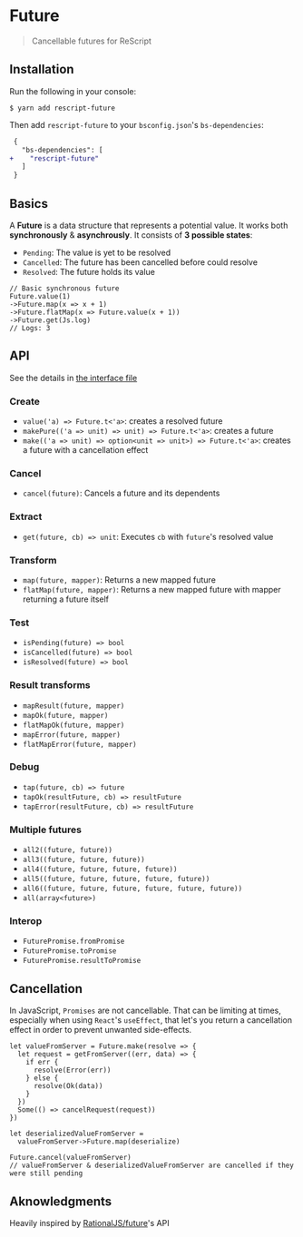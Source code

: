 # Future

> Cancellable futures for ReScript

## Installation

Run the following in your console:

```console
$ yarn add rescript-future
```

Then add `rescript-future` to your `bsconfig.json`'s `bs-dependencies`:

```diff
 {
   "bs-dependencies": [
+    "rescript-future"
   ]
 }
```

## Basics

A **Future** is a data structure that represents a potential value. It works both **synchronously** & **asynchrously**. It consists of **3 possible states**:

- `Pending`: The value is yet to be resolved
- `Cancelled`: The future has been cancelled before could resolve
- `Resolved`: The future holds its value

```reason
// Basic synchronous future
Future.value(1)
->Future.map(x => x + 1)
->Future.flatMap(x => Future.value(x + 1))
->Future.get(Js.log)
// Logs: 3
```

## API

See the details in [the interface file](./src/Future.resi)

### Create

- `value('a) => Future.t<'a>`: creates a resolved future
- `makePure(('a => unit) => unit) => Future.t<'a>`: creates a future
- `make(('a => unit) => option<unit => unit>) => Future.t<'a>`: creates a future with a cancellation effect

### Cancel

- `cancel(future)`: Cancels a future and its dependents

### Extract

- `get(future, cb) => unit`: Executes `cb` with `future`'s resolved value 

### Transform

- `map(future, mapper)`: Returns a new mapped future
- `flatMap(future, mapper)`: Returns a new mapped future with mapper returning a future itself

### Test

- `isPending(future) => bool`
- `isCancelled(future) => bool`
- `isResolved(future) => bool`


### Result transforms

- `mapResult(future, mapper)`
- `mapOk(future, mapper)`
- `flatMapOk(future, mapper)`
- `mapError(future, mapper)`
- `flatMapError(future, mapper)`

### Debug

- `tap(future, cb) => future`
- `tapOk(resultFuture, cb) => resultFuture`
- `tapError(resultFuture, cb) => resultFuture`

### Multiple futures

- `all2((future, future))`
- `all3((future, future, future))`
- `all4((future, future, future, future))`
- `all5((future, future, future, future, future))`
- `all6((future, future, future, future, future, future))`
- `all(array<future>)`

### Interop

- `FuturePromise.fromPromise`
- `FuturePromise.toPromise`
- `FuturePromise.resultToPromise`

## Cancellation

In JavaScript, `Promises` are not cancellable. That can be limiting at times, especially when using `React`'s `useEffect`, that let's you return a cancellation effect in order to prevent unwanted side-effects.

```reason
let valueFromServer = Future.make(resolve => {
  let request = getFromServer((err, data) => {
    if err {
      resolve(Error(err))
    } else {
      resolve(Ok(data))
    }
  })
  Some(() => cancelRequest(request))
})

let deserializedValueFromServer = 
  valueFromServer->Future.map(deserialize)

Future.cancel(valueFromServer)
// valueFromServer & deserializedValueFromServer are cancelled if they were still pending
```

## Aknowledgments

Heavily inspired by [RationalJS/future](https://github.com/RationalJS/future)'s API

